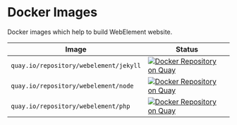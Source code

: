 # Docker Images

Docker images which help to build WebElement website.

| Image | Status |
| --- | --- |
| `quay.io/repository/webelement/jekyll` | [![Docker Repository on Quay](https://quay.io/repository/webelement/jekyll/status "Docker Repository on Quay")](https://quay.io/repository/webelement/jekyll) |
| `quay.io/repository/webelement/node` | [![Docker Repository on Quay](https://quay.io/repository/webelement/node/status "Docker Repository on Quay")](https://quay.io/repository/webelement/node) |
| `quay.io/repository/webelement/php` | [![Docker Repository on Quay](https://quay.io/repository/webelement/php/status "Docker Repository on Quay")](https://quay.io/repository/webelement/php) |
